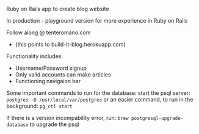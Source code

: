 Ruby on Rails app to create blog website

In production - playground version for more experience in Ruby on Rails

Follow along @ tenteromano.com
  - (this points to build-it-blog.herokuapp.com)

Functionality includes:
  - Username/Password signup
  - Only valid accounts can make articles
  - Functioning navigaion bar


Some important commands to run for the database: start the psql server: `postgres -D /usr/local/var/postgres` or an easier command, to run in the background: `pg_ctl start`

If there is a version incompability error, run: `brew postgresql-upgrade-database` to upgrade the psql
